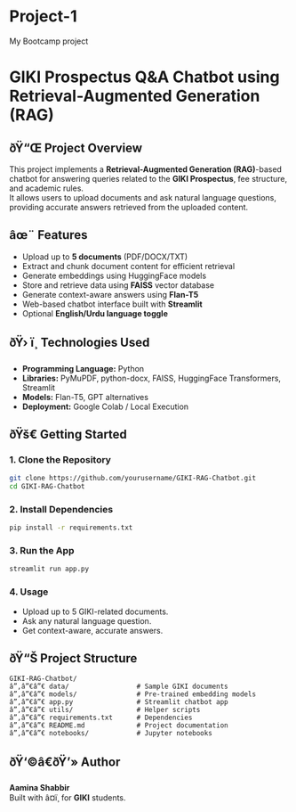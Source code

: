# Project-1
My Bootcamp project

# GIKI Prospectus Q&A Chatbot using Retrieval-Augmented Generation (RAG)

## ðŸ“Œ Project Overview
This project implements a **Retrieval-Augmented Generation (RAG)**-based chatbot for answering queries related to the **GIKI Prospectus**, fee structure, and academic rules.  
It allows users to upload documents and ask natural language questions, providing accurate answers retrieved from the uploaded content.

## âœ¨ Features
- Upload up to **5 documents** (PDF/DOCX/TXT)
- Extract and chunk document content for efficient retrieval
- Generate embeddings using HuggingFace models
- Store and retrieve data using **FAISS** vector database
- Generate context-aware answers using **Flan-T5**
- Web-based chatbot interface built with **Streamlit**
- Optional **English/Urdu language toggle**

## ðŸ› ï¸ Technologies Used
- **Programming Language:** Python
- **Libraries:** PyMuPDF, python-docx, FAISS, HuggingFace Transformers, Streamlit
- **Models:** Flan-T5, GPT alternatives
- **Deployment:** Google Colab / Local Execution

## ðŸš€ Getting Started

### 1. Clone the Repository
```bash
git clone https://github.com/yourusername/GIKI-RAG-Chatbot.git
cd GIKI-RAG-Chatbot
```

### 2. Install Dependencies
```bash
pip install -r requirements.txt
```

### 3. Run the App
```bash
streamlit run app.py
```

### 4. Usage
- Upload up to 5 GIKI-related documents.
- Ask any natural language question.
- Get context-aware, accurate answers.

## ðŸ“Š Project Structure
```
GIKI-RAG-Chatbot/
â”‚â”€â”€ data/                 # Sample GIKI documents
â”‚â”€â”€ models/               # Pre-trained embedding models
â”‚â”€â”€ app.py                # Streamlit chatbot app
â”‚â”€â”€ utils/                # Helper scripts
â”‚â”€â”€ requirements.txt      # Dependencies
â”‚â”€â”€ README.md             # Project documentation
â”‚â”€â”€ notebooks/            # Jupyter notebooks
```

## ðŸ‘©â€ðŸ’» Author
**Aamina Shabbir**  
Built with â¤ï¸ for **GIKI** students.
